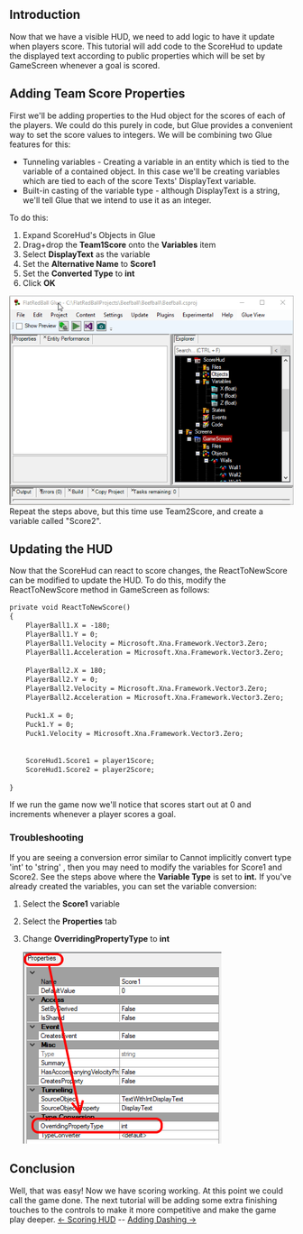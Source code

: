 ## Introduction

Now that we have a visible HUD, we need to add logic to have it update when players score. This tutorial will add code to the ScoreHud to update the displayed text according to public properties which will be set by GameScreen whenever a goal is scored.

## Adding Team Score Properties

First we'll be adding properties to the Hud object for the scores of each of the players. We could do this purely in code, but Glue provides a convenient way to set the score values to integers. We will be combining two Glue features for this:

-   Tunneling variables - Creating a variable in an entity which is tied to the variable of a contained object. In this case we'll be creating variables which are tied to each of the score Texts' DisplayText variable.
-   Built-in casting of the variable type - although DisplayText is a string, we'll tell Glue that we intend to use it as an integer.

To do this:

1.  Expand ScoreHud's Objects in Glue
2.  Drag+drop the **Team1Score** onto the **Variables** item
3.  Select **DisplayText** as the variable
4.  Set the **Alternative Name** to **Score1**
5.  Set the **Converted Type** to **int**
6.  Click **OK**

![TunnelConvertedScoreBeefball.gif](/media/2019-05-TunnelConvertedScoreBeefball.gif) Repeat the steps above, but this time use Team2Score, and create a variable called "Score2".

## Updating the HUD

Now that the ScoreHud can react to score changes, the ReactToNewScore can be modified to update the HUD. To do this, modify the ReactToNewScore method in GameScreen as follows:

    private void ReactToNewScore()
    {
        PlayerBall1.X = -180;
        PlayerBall1.Y = 0;
        PlayerBall1.Velocity = Microsoft.Xna.Framework.Vector3.Zero;
        PlayerBall1.Acceleration = Microsoft.Xna.Framework.Vector3.Zero;

        PlayerBall2.X = 180;
        PlayerBall2.Y = 0;
        PlayerBall2.Velocity = Microsoft.Xna.Framework.Vector3.Zero;
        PlayerBall2.Acceleration = Microsoft.Xna.Framework.Vector3.Zero;

        Puck1.X = 0;
        Puck1.Y = 0;
        Puck1.Velocity = Microsoft.Xna.Framework.Vector3.Zero;


        ScoreHud1.Score1 = player1Score;
        ScoreHud1.Score2 = player2Score;

    }

If we run the game now we'll notice that scores start out at 0 and increments whenever a player scores a goal.

### Troubleshooting

If you are seeing a conversion error similar to Cannot implicitly convert type 'int' to 'string' , then you may need to modify the variables for Score1 and Score2. See the steps above where the **Variable Type** is set to **int.** If you've already created the variables, you can set the variable conversion:

1.  Select the **Score1** variable

2.  Select the **Properties** tab

3.  Change **OverridingPropertyType** to ****int****

    ![](/media/2018-08-img_5b7db0c6336f4.png)

## Conclusion

Well, that was easy! Now we have scoring working. At this point we could call the game done. The next tutorial will be adding some extra finishing touches to the controls to make it more competitive and make the game play deeper. [\<- Scoring HUD](/documentation/tutorials/tutorials-beefball/tutorials-beefball-scoring-hud/.md "Tutorials:Beefball:Scoring HUD") -- [Adding Dashing -\>](/documentation/tutorials/tutorials-beefball/tutorials-beefball-adding-dashing/.md "Tutorials:Beefball:Adding Dashing")
